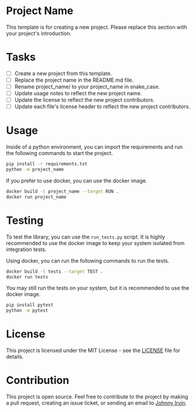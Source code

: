 # Project Name

This template is for creating a new project. Please replace this section with your project's introduction.

# Tasks

- [ ] Create a new project from this template.
- [ ] Replace the project name in the README.md file.
- [ ] Rename project_name/ to your project_name in snake_case.
- [ ] Update usage notes to reflect the new project name.
- [ ] Update the license to reflect the new project contributors.
- [ ] Update each file's license header to reflect the new project contributors.

# Usage

Inside of a python environment, you can import the requirements and run the following commands to start the project.

```bash
pip install -r requirements.txt
python -m project_name
```

If you prefer to use docker, you can use the docker image.
```bash
docker build -t project_name --target RUN .
docker run project_name
```

# Testing
To test the library, you can use the `run_tests.py` script. It is highly recommended to use the docker image to keep your system isolated from integration tests.

Using docker, you can run the following commands to run the tests.
```bash
docker build -t tests --target TEST .
docker run tests
```

You may still run the tests on your system, but it is recommended to use the docker image.
```bash
pip install pytest
python -m pytest
```

# License

This project is licensed under the MIT License - see the [LICENSE](LICENSE) file for details.

# Contribution

This project is open source. Feel free to contribute to the project by making a pull request, creating an issue ticket, or sending an email to [Johnny Irvin](mailto:irvinjohnathan@gmail.com).
